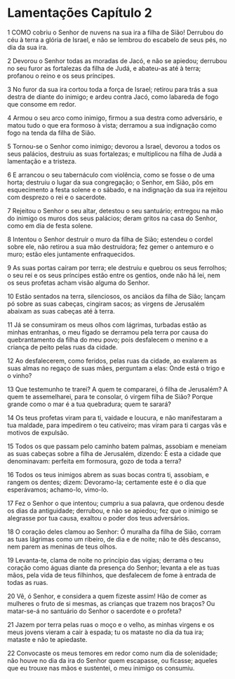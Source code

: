 # Lamentações Capítulo 2

1	COMO cobriu o Senhor de nuvens na sua ira a filha de Sião! Derrubou do céu à terra a glória de Israel, e não se lembrou do escabelo de seus pés, no dia da sua ira.

2	Devorou o Senhor todas as moradas de Jacó, e não se apiedou; derrubou no seu furor as fortalezas da filha de Judá, e abateu-as até à terra; profanou o reino e os seus príncipes.

3	No furor da sua ira cortou toda a força de Israel; retirou para trás a sua destra de diante do inimigo; e ardeu contra Jacó, como labareda de fogo que consome em redor.

4	Armou o seu arco como inimigo, firmou a sua destra como adversário, e matou tudo o que era formoso à vista; derramou a sua indignação como fogo na tenda da filha de Sião.

5	Tornou-se o Senhor como inimigo; devorou a Israel, devorou a todos os seus palácios, destruiu as suas fortalezas; e multiplicou na filha de Judá a lamentação e a tristeza.

6	E arrancou o seu tabernáculo com violência, como se fosse o de uma horta; destruiu o lugar da sua congregação; o Senhor, em Sião, pôs em esquecimento a festa solene e o sábado, e na indignação da sua ira rejeitou com desprezo o rei e o sacerdote.

7	Rejeitou o Senhor o seu altar, detestou o seu santuário; entregou na mão do inimigo os muros dos seus palácios; deram gritos na casa do Senhor, como em dia de festa solene.

8	Intentou o Senhor destruir o muro da filha de Sião; estendeu o cordel sobre ele, não retirou a sua mão destruidora; fez gemer o antemuro e o muro; estão eles juntamente enfraquecidos.

9	As suas portas caíram por terra; ele destruiu e quebrou os seus ferrolhos; o seu rei e os seus príncipes estão entre os gentios, onde não há lei, nem os seus profetas acham visão alguma do Senhor.

10	Estão sentados na terra, silenciosos, os anciãos da filha de Sião; lançam pó sobre as suas cabeças, cingiram sacos; as virgens de Jerusalém abaixam as suas cabeças até à terra.

11	Já se consumiram os meus olhos com lágrimas, turbadas estão as minhas entranhas, o meu fígado se derramou pela terra por causa do quebrantamento da filha do meu povo; pois desfalecem o menino e a criança de peito pelas ruas da cidade.

12	Ao desfalecerem, como feridos, pelas ruas da cidade, ao exalarem as suas almas no regaço de suas mães, perguntam a elas: Onde está o trigo e o vinho?

13	Que testemunho te trarei? A quem te compararei, ó filha de Jerusalém? A quem te assemelharei, para te consolar, ó virgem filha de Sião? Porque grande como o mar é a tua quebradura; quem te sarará?

14	Os teus profetas viram para ti, vaidade e loucura, e não manifestaram a tua maldade, para impedirem o teu cativeiro; mas viram para ti cargas vãs e motivos de expulsão.

15	Todos os que passam pelo caminho batem palmas, assobiam e meneiam as suas cabeças sobre a filha de Jerusalém, dizendo: É esta a cidade que denominavam: perfeita em formosura, gozo de toda a terra?

16	Todos os teus inimigos abrem as suas bocas contra ti, assobiam, e rangem os dentes; dizem: Devoramo-la; certamente este é o dia que esperávamos; achamo-lo, vimo-lo.

17	Fez o Senhor o que intentou; cumpriu a sua palavra, que ordenou desde os dias da antiguidade; derrubou, e não se apiedou; fez que o inimigo se alegrasse por tua causa, exaltou o poder dos teus adversários.

18	O coração deles clamou ao Senhor: Ó muralha da filha de Sião, corram as tuas lágrimas como um ribeiro, de dia e de noite; não te dês descanso, nem parem as meninas de teus olhos.

19	Levanta-te, clama de noite no princípio das vigias; derrama o teu coração como águas diante da presença do Senhor; levanta a ele as tuas mãos, pela vida de teus filhinhos, que desfalecem de fome à entrada de todas as ruas.

20	Vê, ó Senhor, e considera a quem fizeste assim! Hão de comer as mulheres o fruto de si mesmas, as crianças que trazem nos braços? Ou matar-se-á no santuário do Senhor o sacerdote e o profeta?

21	Jazem por terra pelas ruas o moço e o velho, as minhas virgens e os meus jovens vieram a cair à espada; tu os mataste no dia da tua ira; mataste e não te apiedaste.

22	Convocaste os meus temores em redor como num dia de solenidade; não houve no dia da ira do Senhor quem escapasse, ou ficasse; aqueles que eu trouxe nas mãos e sustentei, o meu inimigo os consumiu.

